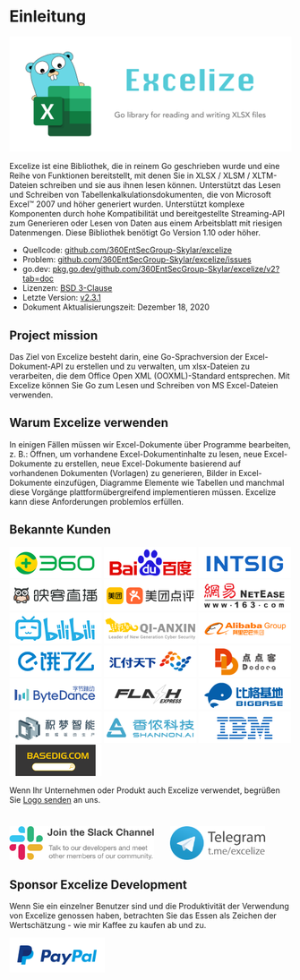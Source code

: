 # Einleitung

<p align="center"><img width="650" src="../images/excelize.svg" alt="Excelize logo"></p>

Excelize ist eine Bibliothek, die in reinem Go geschrieben wurde und eine Reihe von Funktionen bereitstellt, mit denen Sie in XLSX / XLSM / XLTM-Dateien schreiben und sie aus ihnen lesen können. Unterstützt das Lesen und Schreiben von Tabellenkalkulationsdokumenten, die von Microsoft Excel&trade; 2007 und höher generiert wurden. Unterstützt komplexe Komponenten durch hohe Kompatibilität und bereitgestellte Streaming-API zum Generieren oder Lesen von Daten aus einem Arbeitsblatt mit riesigen Datenmengen. Diese Bibliothek benötigt Go Version 1.10 oder höher.

- Quellcode: [github.com/360EntSecGroup-Skylar/excelize](https://github.com/360EntSecGroup-Skylar/excelize)
- Problem: [github.com/360EntSecGroup-Skylar/excelize/issues](https://github.com/360EntSecGroup-Skylar/excelize/issues)
- go.dev: [pkg.go.dev/github.com/360EntSecGroup-Skylar/excelize/v2?tab=doc](https://pkg.go.dev/github.com/360EntSecGroup-Skylar/excelize/v2?tab=doc)
- Lizenzen: [BSD 3-Clause](https://opensource.org/licenses/BSD-3-Clause)
- Letzte Version: [v2.3.1](https://github.com/360EntSecGroup-Skylar/excelize/releases/latest)
- Dokument Aktualisierungszeit: Dezember 18, 2020

## Project mission

Das Ziel von Excelize besteht darin, eine Go-Sprachversion der Excel-Dokument-API zu erstellen und zu verwalten, um xlsx-Dateien zu verarbeiten, die dem Office Open XML (OOXML)-Standard entsprechen. Mit Excelize können Sie Go zum Lesen und Schreiben von MS Excel-Dateien verwenden.

## Warum Excelize verwenden

In einigen Fällen müssen wir Excel-Dokumente über Programme bearbeiten, z. B.: Öffnen, um vorhandene Excel-Dokumentinhalte zu lesen, neue Excel-Dokumente zu erstellen, neue Excel-Dokumente basierend auf vorhandenen Dokumenten (Vorlagen) zu generieren, Bilder in Excel-Dokumente einzufügen, Diagramme Elemente wie Tabellen und manchmal diese Vorgänge plattformübergreifend implementieren müssen. Excelize kann diese Anforderungen problemlos erfüllen.

## Bekannte Kunden

<a href="https://www.360.cn" title="Qihoo 360" target="_blank"><img width="165" src="../images/vendor/360@2x.png" alt="Qihoo 360"></a> <a href="https://www.baidu.com" title="Baidu, Inc." target="_blank"><img width="165" src="../images/vendor/baidu@2x.png" alt="Baidu, Inc."></a> [![INTSIG](../images/vendor/intsig.com_en.png)](https://en.intsig.com) <a href="https://www.inke.cn" title="Inke, Inc." target="_blank"><img width="165" src="../images/vendor/inke@2x.png" alt="Inke, Inc."></a> <a href="https://www.meituan.com" title="Meituan-Dianping" target="_blank"><img width="165" src="../images/vendor/meituan@2x.png" alt="Meituan-Dianping"></a> <a href="https://www.163.com" title="NetEase" target="_blank"><img width="165" src="../images/vendor/netease@2x.png" alt="NetEase"></a> <a href="https://www.bilibili.com" title="Bilibili" target="_blank"><img width="165" src="../images/vendor/bilibili@2x.png" alt="Bilibili"></a> <a href="https://www.qianxin.com" title="Qi An Xin Group" target="_blank"><img width="165" src="../images/vendor/qianxin.com_en@2x.png" alt="Qi An Xin Group"></a> <a href="https://www.alibabagroup.com" title="Alibaba Group" target="_blank"><img width="165" src="../images/vendor/alibabagroup@2x.png" alt="Alibaba Group"></a> <a href="https://www.ele.me" title="ele.me" target="_blank"><img width="165" src="../images/vendor/ele.me@2x.png" alt="ele.me"></a> <a href="https://www.huifu.com" title="Huifu" target="_blank"><img width="165" src="../images/vendor/huifu.com@2x.png" alt="Huifu"></a> <a href="https://www.dodoca.com" title="Dodoca Information Technology" target="_blank"><img width="165" src="../images/vendor/dodoca.com@2x.png" alt="Dodoca Information Technology"></a> <a href="https://bytedance.com" title="ByteDance" target="_blank"><img width="165" src="../images/vendor/bytedance@2x.png" alt="ByteDance"></a> <a href="https://www.flashexpress.com" title="Flash Express" target="_blank"><img width="165" src="../images/vendor/flashexpress.com@2x.png" alt="Flash Express"></a> <a href="http://www.bigbaser.com" title="Big Baser" target="_blank"><img width="165" src="../images/vendor/bigbaser.com@2x.png" alt="Big Baser"></a> <a href="https://jimengio.com" title="JimengIO" target="_blank"><img width="165" src="../images/vendor/jimengio.com@2x.png" alt="JimengIO"></a> <a href="https://www.shannonai.com" title="Shannon.AI" target="_blank"><img width="165" src="../images/vendor/shannonai.com@2x.png" alt="Shannon.AI"></a> <a href="https://ibm.com" title="IBM" target="_blank"><img width="165" src="../images/vendor/ibm@2x.png" alt="IBM"></a> <a href="https://www.basedig.com" title="Basedig" target="_blank"><img width="165" src="../images/vendor/basedig.com@2x.png" alt="Basedig"></a>

Wenn Ihr Unternehmen oder Produkt auch Excelize verwendet, begrüßen Sie <a href="mailto: xuri.me@gmail.com?Subject=Please add our company in Excelize Introduction page&amp;Body=Hello%2C%20this%20is%20%3Cyour%20name%3E%20from%20%3Cyour%20company%20name%3E.%0AWe%20are%20using%20Excelize%20and%20will%20be%20proud%20to%20add%20our%20company%20name%20to%20Excelize%20Introduction%20page.%0APlease%20see%20attachment%20for%20our%20logo.%20%3CBe%20sure%20to%20include%20logo%20in%20attachment%3E%0A" title="send Logo via E-mail">Logo senden</a> an uns.

<a href="https://join.slack.com/t/xuri/shared_invite/zt-eriqdkeo-wV04zcCdBiiZveFgY86Wzw" title="Excelize Slack Channel" target="_blank"><img style="margin-top: 25px;" height="60" src="../images/slack.svg" alt="Excelize Slack Channel"></a> <a href="https://t.me/excelize" title="Excelize Community on Telegram" target="_blank"><img style="margin: 25px 0 0 25px;" height="60" src="../images/telegram.svg" alt="Excelize Community on Telegram"></a>

## Sponsor Excelize Development

Wenn Sie ein einzelner Benutzer sind und die Produktivität der Verwendung von Excelize genossen haben, betrachten Sie das Essen als Zeichen der Wertschätzung - wie mir Kaffee zu kaufen ab und zu.

<a href="https://www.paypal.com/paypalme/xuri" title="Spenden mit PayPal" target="_blank"><img width="170" src="../images/donate@2x.png" alt="Spenden mit PayPal"></a>
